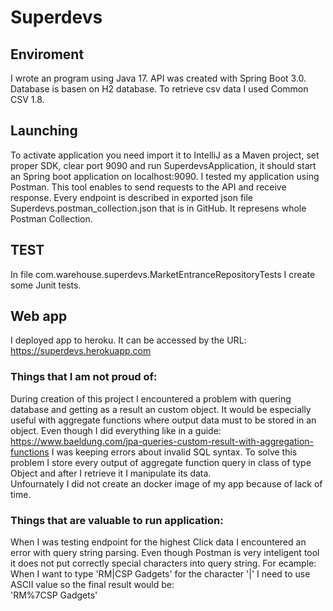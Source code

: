 # Superdevs

## Enviroment
I wrote an program using Java 17. API was created with Spring Boot 3.0. Database is basen on H2 database.
To retrieve csv data I used Common CSV 1.8.

## Launching
To activate application you need import it to IntelliJ as a Maven project, set proper SDK,
clear port 9090 and run SuperdevsApplication, it should start an Spring boot application on localhost:9090.
I tested my application using Postman. This tool enables to send requests to the API and receive response.
Every endpoint is described in exported json file Superdevs.postman_collection.json that is in GitHub.
It represens whole Postman Collection.

## TEST
In file com.warehouse.superdevs.MarketEntranceRepositoryTests I create some Junit tests.

## Web app
I deployed app to heroku. It can be accessed by the URL: https://superdevs.herokuapp.com


### Things that I am not proud of:
During creation of this project I encountered a problem with quering database and getting as a result an custom object.
It would be especially useful with aggregate functions where output data must to be stored in an object. 
Even though I did everything like in a guide: https://www.baeldung.com/jpa-queries-custom-result-with-aggregation-functions
I was keeping errors about invalid SQL syntax. To solve this problem I store every output of aggregate function query in
class of type Object and after I retrieve it I manipulate its data.\
Unfournately I did not create an docker image of my app because of lack of time.

### Things that are valuable to run application:
When I was testing endpoint for the highest Click data I encountered an error with query string parsing.
Even though Postman is very inteligent tool it does not put correctly special characters into query string. For ecample:\
When I want to type 'RM|CSP Gadgets' for the character '|' I need to use ASCII value so the final result would be:\
'RM%7CSP Gadgets'